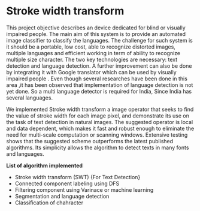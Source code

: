 Stroke width transform
===================

This project objective describes an device dedicated for blind or   visually impaired people. The main aim of this system is to provide   an automated image classifier to classify the languages.   The challenge for such system is it should be a portable, low cost,   able to recognize distorted images, multiple languages and efficient   working in term of ability to recognize multiple size character. The   two key technologies are necessary: text detection and language   detection. A further improvement can also be done by integrating   it with Google translator which can be used by visually impaired   people .   Even though several researches have been done in this area ,it has   been observed that implementation of language detection is not yet   done. So a multi language detector is required for India, Since India   has several languages.

We implemented Stroke width transform a image operator that seeks to find the value of stroke width for each image pixel, and demonstrate its use on the task of text detection in natural images. The suggested operator is local and data dependent, which makes it fast and robust enough to eliminate the need for multi-scale computation or scanning windows. Extensive testing shows that the suggested scheme outperforms the latest published algorithms. Its simplicity allows the algorithm to detect texts in many fonts and languages. 

**List of algorithm implemented**
  * Stroke width transform (SWT) {For Text Detection}
  * Connected component labeling using DFS
  * Filtering component using Varinace or machine learning
  * Segmentation and language detection
  * Classification of chahracter
